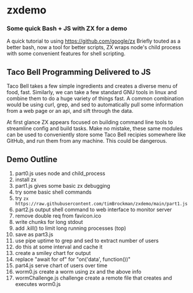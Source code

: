 # zxdemo
### Some quick Bash + JS with ZX for a demo
A quick tutorial to using https://github.com/google/zx
Briefly touted as a better bash, now a tool for better scripts, ZX wraps node's child process with some convenient features for shell scripting.
## Taco Bell Programming Delivered to JS
Taco Bell takes a few simple ingredients and creates a diverse menu of food, fast. Similarly, we can take a few standard GNU tools in linux and combine them to do a huge variety of things fast. A common combination would be using curl, grep, and sed to automatically pull some information from a web page or an api, and sift through the data.

At first glance ZX appears focused on building command line tools to streamline config and build tasks. Make no mistake, these same modules can be used to conveniently store some Taco Bell recipies somewhere like GitHub, and run them from any machine. This could be dangerous.

## Demo Outline
1. part0.js uses node and child_process
2. install zx
3. part1.js gives some basic zx debugging
4. try some basic shell commands
5. try `zx https://raw.githubusercontent.com/timBrockman/zxdemo/main/part1.js`
6. part2.js output shell command to web interface to monitor server
7. remove double req from favicon.ico
8. write chunks for long stdout
9. add .kill() to limit long running processes (top)
10. save as part3.js
11. use pipe uptime to grep and sed to extract number of users
12. do this at some interval and cache it
13. create a smiley chart for output
14. replace "await for of" for "on('data', function())"
15. part4.js serve chart of users over time
16. worm0.js create a worm using zx and the above info
17. wormChallenge.js challenge create a remote file that creates and executes worm0.js
